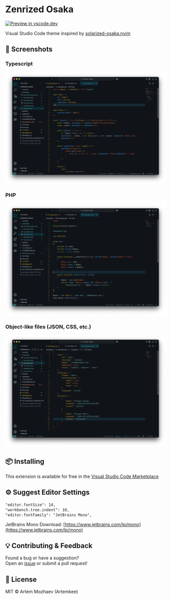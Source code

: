 # Zenrized Osaka

[![Preview in vscode.dev](https://img.shields.io/badge/preview%20in-vscode.dev-230f1419.svg?style=flat&color=2aa198)](https://vscode.dev/editor/theme/artemkee.zenrized-osaka)

Visual Studio Code theme inspired by [solarized-osaka.nvim](https://github.com/craftzdog/solarized-osaka.nvim)

## 📸 Screenshots

### Typescript

![Zenrized Osaka in Typescripts](screenshots/example_tsx.png)

### PHP

![Zenrized Osaka in PHP](screenshots/example_php.png)

### Object-like files (JSON, CSS, etc.)

![Zenrized Osaka in Object-like files](screenshots/example_json.png)

## 📦 Installing

This extension is available for free in the [Visual Studio Code Marketplace](https://marketplace.visualstudio.com/items?itemName=Artemkee.zenrized-osaka)

## ⚙️ Suggest Editor Settings

```
"editor.fontSize": 14,
"workbench.tree.indent": 10,
"editor.fontFamily": "JetBrains Mono",
```

JetBrains Mono Download: [https://www.jetbrains.com/lp/mono](https://www.jetbrains.com/lp/mono)

## 💡 Contributing & Feedback

Found a bug or have a suggestion?  
Open an [issue](https://github.com/Artemkee/zenrized-osaka/issues) or submit a pull request!

## 📄 License

MIT © Artem Mozhaev (Artemkee)
